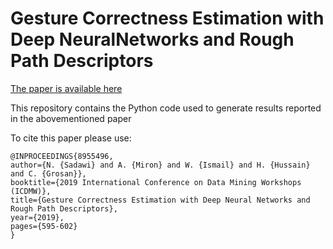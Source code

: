 # Gesture Correctness Estimation with Deep NeuralNetworks and Rough Path Descriptors

[The paper is available here](https://ieeexplore.ieee.org/abstract/document/8955496) 

This repository contains the Python code used to generate results reported in the abovementioned paper

To cite this paper please use:

```
@INPROCEEDINGS{8955496, 
author={N. {Sadawi} and A. {Miron} and W. {Ismail} and H. {Hussain} and C. {Grosan}}, 
booktitle={2019 International Conference on Data Mining Workshops (ICDMW)}, 
title={Gesture Correctness Estimation with Deep Neural Networks and Rough Path Descriptors}, 
year={2019}, 
pages={595-602}
} 
```
